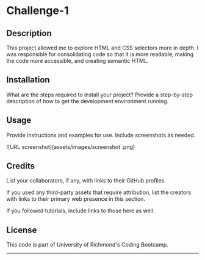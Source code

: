 # Challenge-1

## Description

This project allowed me to explore HTML and CSS selectors more in depth. I was responsible for consolidating code so that it is more readable, making the code more accessible, and creating semantic HTML. 


## Installation

What are the steps required to install your project? Provide a step-by-step description of how to get the development environment running.

## Usage

Provide instructions and examples for use. Include screenshots as needed.
   
   ![URL screenshot](assets/images/screenshot .png)
  

## Credits

List your collaborators, if any, with links to their GitHub profiles.

If you used any third-party assets that require attribution, list the creators with links to their primary web presence in this section.

If you followed tutorials, include links to those here as well.

## License

This code is part of University of Richmond's Coding Bootcamp.

---


